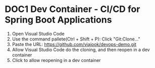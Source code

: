 # DOC1 Dev Container - CI/CD for Spring Boot Applications

1. Open Visual Studio Code 
2. Use the command pallete(Ctrl + Shift + P): Click "Git:Clone..."
3. Paste the URL: https://github.com/viajook/devops-demo.git
4. Allow Visual Studio Code do the cloning, and then reopen in a dev container
5. Click to allow reopening in a dev container


